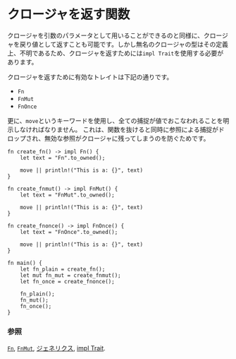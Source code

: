<!--
# As output parameters
-->
# クロージャを返す関数

<!--
Closures as input parameters are possible, so returning closures as
output parameters should also be possible. However, anonymous
closure types are, by definition, unknown, so we have to use
`impl Trait` to return them.
-->

クロージャを引数のパラメータとして用いることができるのと同様に、クロージャを戻り値として返すことも可能です。しかし無名のクロージャの型はその定義上、不明であるため、クロージャを返すためには`impl Trait`を使用する必要があります。

<!--
The valid traits for returning a closure are:
-->

クロージャを返すために有効なトレイトは下記の通りです。

* `Fn`
* `FnMut`
* `FnOnce`

<!--
Beyond this, the `move` keyword must be used, which signals that all captures
occur by value. This is required because any captures by reference would be
dropped as soon as the function exited, leaving invalid references in the
closure.
-->

更に、`move`というキーワードを使用し、全ての捕捉が値でおこなわれることを明示しなければなりません。
これは、関数を抜けると同時に参照による捕捉がドロップされ、無効な参照がクロージャに残ってしまうのを防ぐためです。

```rust,editable
fn create_fn() -> impl Fn() {
    let text = "Fn".to_owned();

    move || println!("This is a: {}", text)
}

fn create_fnmut() -> impl FnMut() {
    let text = "FnMut".to_owned();

    move || println!("This is a: {}", text)
}

fn create_fnonce() -> impl FnOnce() {
    let text = "FnOnce".to_owned();

    move || println!("This is a: {}", text)
}

fn main() {
    let fn_plain = create_fn();
    let mut fn_mut = create_fnmut();
    let fn_once = create_fnonce();

    fn_plain();
    fn_mut();
    fn_once();
}
```

<!--
### See also:
-->
### 参照

<!--
[`Fn`][fn], [`FnMut`][fnmut], [Generics][generics] and [impl Trait][impltrait].
-->
[`Fn`][fn], [`FnMut`][fnmut], [ジェネリクス][generics], [impl Trait][impltrait].

[fn]: https://doc.rust-lang.org/std/ops/trait.Fn.html
[fnmut]: https://doc.rust-lang.org/std/ops/trait.FnMut.html
[generics]: ../../generics.md
[impltrait]: ../../trait/impl_trait.md
